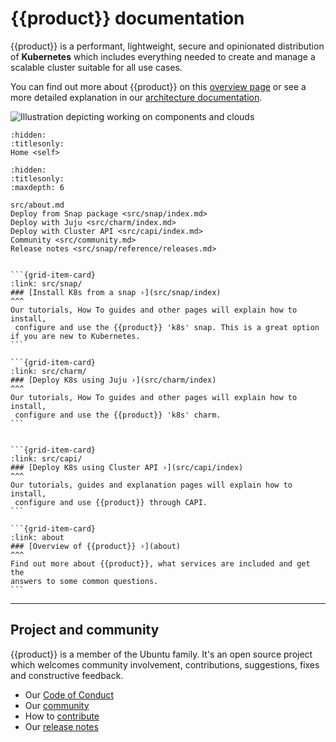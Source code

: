 # {{product}} documentation

{{product}} is a performant, lightweight, secure and
opinionated distribution of **Kubernetes** which includes everything needed to
create and manage a scalable cluster suitable for all use cases.

You can find out more about {{product}} on this [overview page] or
see a more detailed explanation in our [architecture documentation].

![Illustration depicting working on components and clouds][logo]

```{toctree}
:hidden:
:titlesonly:
Home <self>
```

```{toctree}
:hidden:
:titlesonly:
:maxdepth: 6

src/about.md
Deploy from Snap package <src/snap/index.md>
Deploy with Juju <src/charm/index.md>
Deploy with Cluster API <src/capi/index.md>
Community <src/community.md>
Release notes <src/snap/reference/releases.md>

```

````{grid} 1 1 2 2

```{grid-item-card}
:link: src/snap/
### [Install K8s from a snap ›](src/snap/index)
^^^
Our tutorials, How To guides and other pages will explain how to install,
 configure and use the {{product}} 'k8s' snap. This is a great option if you are new to Kubernetes.
```

```{grid-item-card}
:link: src/charm/
### [Deploy K8s using Juju ›](src/charm/index)
^^^
Our tutorials, How To guides and other pages will explain how to install,
 configure and use the {{product}} 'k8s' charm.
```


```{grid-item-card}
:link: src/capi/
### [Deploy K8s using Cluster API ›](src/capi/index)
^^^
Our tutorials, guides and explanation pages will explain how to install,
 configure and use {{product}} through CAPI.
```

```{grid-item-card}
:link: about
### [Overview of {{product}} ›](about)
^^^
Find out more about {{product}}, what services are included and get the
answers to some common questions.
```
````

---

## Project and community

{{product}} is a member of the Ubuntu family. It's an open source
project which welcomes community involvement, contributions, suggestions, fixes
and constructive feedback.

- Our [Code of Conduct]
- Our [community]
- How to [contribute]
- Our [release notes][releases]

<!-- IMAGES -->

[logo]: https://assets.ubuntu.com/v1/843c77b6-juju-at-a-glace.svg

<!-- LINKS -->

[Code of Conduct]: https://ubuntu.com/community/ethos/code-of-conduct
[community]: src/snap/reference/community
[contribute]: src/snap/howto/contribute
[releases]: src/snap/reference/releases
[overview page]: about
[architecture documentation]: src/snap/reference/architecture
